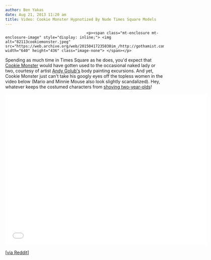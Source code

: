 ```yaml
---
author: Ben Yakas
date: Aug 21, 2013 11:20 am
title: Video: Cookie Monster Hypnotized By Nude Times Square Models
---
```


	
										<p><span class="mt-enclosure mt-enclosure-image" style="display: inline;"> <img alt="82113cookiemonster.jpeg" src="https://web.archive.org/web/20150417235030im_/http://gothamist.com/attachments/byakas/82113cookiemonster.jpeg" width="640" height="436" class="image-none"> </span></p>

<p>Spending as much time in Times Square as he does, you&apos;d expect that <a href="https://web.archive.org/web/20150417235030/http://gothamist.com/tags/cookiemonster">Cookie Monster</a> would have gotten used to the occasional naked lady or two, courtesy of artist <a href="https://web.archive.org/web/20150417235030/http://gothamist.com/tags/andygolub">Andy Golub&apos;s</a> body painting excursions. And yet, Cookie Monster just can&apos;t take his googly eyes off the topless women in the video below (Mario and Minnie Mouse also look slightly scandalized). Hey, whatever keeps the costumed characters from <a href="https://web.archive.org/web/20150417235030/http://gothamist.com/2013/04/09/times_square_cookie_monster_called.php">shoving two-year-olds</a>!</p>

<p><iframe width="640" height="480" src="//web.archive.org/web/20150417235030if_/http://www.youtube.com/embed/w4E6CsEEkAE" frameborder="0" allowfullscreen></iframe></p>

<p>[<a href="https://web.archive.org/web/20150417235030/http://www.reddit.com/r/videos/comments/1krni1/on_a_recent_trip_to_new_york_i_discovered_that/">via Reddit</a>]</p>					
										
									
				